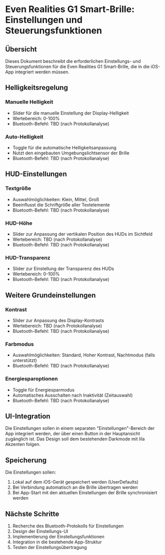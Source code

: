 # Even Realities G1 Smart-Brille: Einstellungen und Steuerungsfunktionen

## Übersicht

Dieses Dokument beschreibt die erforderlichen Einstellungs- und Steuerungsfunktionen für die Even Realities G1 Smart-Brille, die in die iOS-App integriert werden müssen.

## Helligkeitsregelung

### Manuelle Helligkeit
- Slider für die manuelle Einstellung der Display-Helligkeit
- Wertebereich: 0-100%
- Bluetooth-Befehl: TBD (nach Protokollanalyse)

### Auto-Helligkeit
- Toggle für die automatische Helligkeitsanpassung
- Nutzt den eingebauten Umgebungslichtsensor der Brille
- Bluetooth-Befehl: TBD (nach Protokollanalyse)

## HUD-Einstellungen

### Textgröße
- Auswahlmöglichkeiten: Klein, Mittel, Groß
- Beeinflusst die Schriftgröße aller Textelemente
- Bluetooth-Befehl: TBD (nach Protokollanalyse)

### HUD-Höhe
- Slider zur Anpassung der vertikalen Position des HUDs im Sichtfeld
- Wertebereich: TBD (nach Protokollanalyse)
- Bluetooth-Befehl: TBD (nach Protokollanalyse)

### HUD-Transparenz
- Slider zur Einstellung der Transparenz des HUDs
- Wertebereich: 0-100%
- Bluetooth-Befehl: TBD (nach Protokollanalyse)

## Weitere Grundeinstellungen

### Kontrast
- Slider zur Anpassung des Display-Kontrasts
- Wertebereich: TBD (nach Protokollanalyse)
- Bluetooth-Befehl: TBD (nach Protokollanalyse)

### Farbmodus
- Auswahlmöglichkeiten: Standard, Hoher Kontrast, Nachtmodus (falls unterstützt)
- Bluetooth-Befehl: TBD (nach Protokollanalyse)

### Energiesparoptionen
- Toggle für Energiesparmodus
- Automatisches Ausschalten nach Inaktivität (Zeitauswahl)
- Bluetooth-Befehl: TBD (nach Protokollanalyse)

## UI-Integration

Die Einstellungen sollen in einem separaten "Einstellungen"-Bereich der App integriert werden, der über einen Button in der Hauptansicht zugänglich ist. Das Design soll dem bestehenden Darkmode mit lila Akzenten folgen.

## Speicherung

Die Einstellungen sollen:
1. Lokal auf dem iOS-Gerät gespeichert werden (UserDefaults)
2. Bei Verbindung automatisch an die Brille übertragen werden
3. Bei App-Start mit den aktuellen Einstellungen der Brille synchronisiert werden

## Nächste Schritte

1. Recherche des Bluetooth-Protokolls für Einstellungen
2. Design der Einstellungs-UI
3. Implementierung der Einstellungsfunktionen
4. Integration in die bestehende App-Struktur
5. Testen der Einstellungsübertragung
